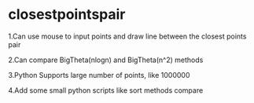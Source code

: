 closestpointspair
=================




1.Can use mouse to input points and draw line between the closest points pair


2.Can compare BigTheta(nlogn) and BigTheta(n^2) methods 


3.Python Supports large number of points, like 1000000

4.Add some small python scripts like sort methods compare
